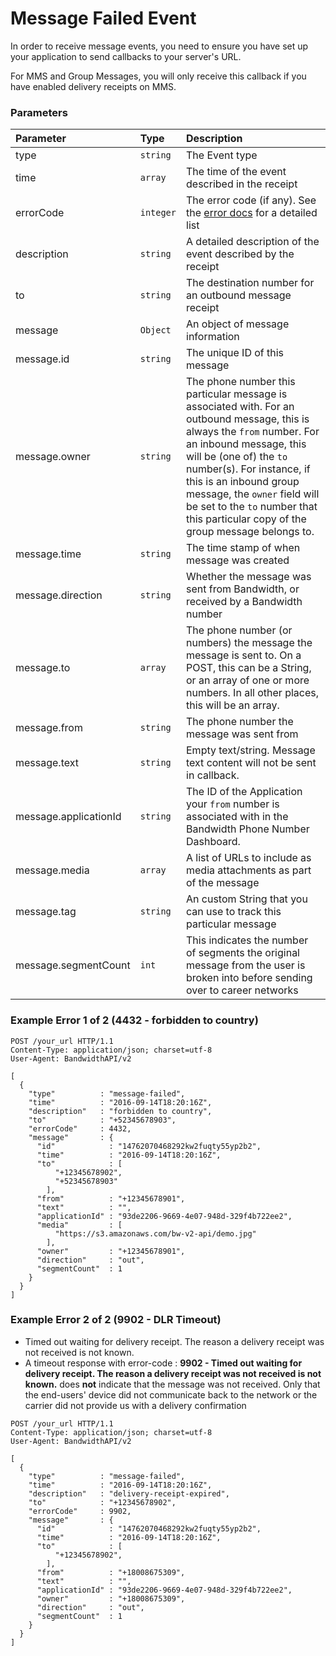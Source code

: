 
# Message Failed Event
In order to receive message events, you need to ensure you have set up your application to send callbacks to your server's URL.

For MMS and Group Messages, you will only receive this callback if you have enabled delivery receipts on MMS.

### Parameters
| Parameter             | Type      | Description                                                                                                                                                                                                                                                                                                                                                         |
|:----------------------|:----------|:--------------------------------------------------------------------------------------------------------------------------------------------------------------------------------------------------------------------------------------------------------------------------------------------------------------------------------------------------------------------|
| type                  | `string`  | The Event type                                                                                                                                                                                                                                                                                                                                                      |
| time                  | `array`   | The time of the event described in the receipt                                                                                                                                                                                                                                                                                                                      |
| errorCode             | `integer` | The error code (if any). See the [error docs](../errors/codes.md) for a detailed list                                                                                                                                                                                                                                                                               |
| description           | `string`  | A detailed description of the event described by the receipt                                                                                                                                                                                                                                                                                                        |
| to                    | `string`  | The destination number for an outbound message receipt                                                                                                                                                                                                                                                                                                              |
| message               | `Object`  | An object of message information                                                                                                                                                                                                                                                                                                                                    |
| message.id            | `string`  | The unique ID of this message                                                                                                                                                                                                                                                                                                                                       |
| message.owner         | `string`  | The phone number this particular message is associated with. For an outbound message, this is always the `from` number. For an inbound message, this will be (one of) the `to` number(s). For instance, if this is an inbound group message, the `owner` field will be set to the `to` number that this particular copy of the group message belongs to. |
| message.time          | `string`  | The time stamp of when message was created                                                                                                                                                                                                                                                                                                                          |
| message.direction     | `string`  | Whether the message was sent from Bandwidth, or received by a Bandwidth number                                                                                                                                                                                                                                                                                      |
| message.to            | `array`   | The phone number (or numbers) the message the message is sent to. On a POST, this can be a String, or an array of one or more numbers. In all other places, this will be an array.                                                                                                                                                                                  |
| message.from          | `string`  | The phone number the message was sent from                                                                                                                                                                                                                                                                                                                          |
| message.text          | `string`  | Empty text/string. Message text content will not be sent in callback.                                                                                                                                                                                                                                                                                               |
| message.applicationId | `string`  | The ID of the Application your `from` number is associated with in the Bandwidth Phone Number Dashboard.                                                                                                                                                                                                                                                            |
| message.media         | `array`   | A list of URLs to include as media attachments as part of the message                                                                                                                                                                                                                                                                                               |
| message.tag           | `string`  | An custom String that you can use to track this particular message                                                                                                                                                                                                                                                                                                  |
| message.segmentCount  | `int`     | This indicates the number of segments the original message from the user is broken into before sending over to career networks                                                                                                                                                                                                                                      |


### Example Error 1 of 2 (4432 - forbidden to country)



```http
POST /your_url HTTP/1.1
Content-Type: application/json; charset=utf-8
User-Agent: BandwidthAPI/v2

[
  {
    "type"          : "message-failed",
    "time"          : "2016-09-14T18:20:16Z",
    "description"   : "forbidden to country",
    "to"            : "+52345678903",
    "errorCode"     : 4432,
    "message"       : {
      "id"            : "14762070468292kw2fuqty55yp2b2",
      "time"          : "2016-09-14T18:20:16Z",
      "to"            : [
          "+12345678902",
          "+52345678903"
        ],
      "from"          : "+12345678901",
      "text"          : "",
      "applicationId" : "93de2206-9669-4e07-948d-329f4b722ee2",
      "media"         : [
          "https://s3.amazonaws.com/bw-v2-api/demo.jpg"
        ],
      "owner"         : "+12345678901",
      "direction"     : "out",
      "segmentCount"  : 1
    }
  }
]
```

### Example Error 2 of 2 (9902 - DLR Timeout)

* Timed out waiting for delivery receipt. The reason a delivery receipt was not received is not known.
* A timeout response with error-code : **9902 - Timed out waiting for delivery receipt. The reason a delivery receipt was not received is not known.** does **not** indicate that the message was not received. Only that the end-users' device did not communicate back to the network or the carrier did not provide us with a delivery confirmation



```http
POST /your_url HTTP/1.1
Content-Type: application/json; charset=utf-8
User-Agent: BandwidthAPI/v2

[
  {
    "type"          : "message-failed",
    "time"          : "2016-09-14T18:20:16Z",
    "description"   : "delivery-receipt-expired",
    "to"            : "+12345678902",
    "errorCode"     : 9902,
    "message"       : {
      "id"            : "14762070468292kw2fuqty55yp2b2",
      "time"          : "2016-09-14T18:20:16Z",
      "to"            : [
          "+12345678902",
        ],
      "from"          : "+18008675309",
      "text"          : "",
      "applicationId" : "93de2206-9669-4e07-948d-329f4b722ee2",
      "owner"         : "+18008675309",
      "direction"     : "out",
      "segmentCount"  : 1
    }
  }
]
```

